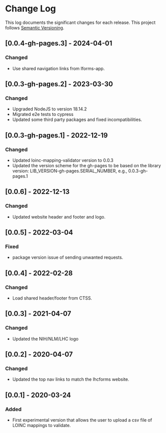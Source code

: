 # Change Log

This log documents the significant changes for each release.
This project follows [Semantic Versioning](http://semver.org/).

## [0.0.4-gh-pages.3] - 2024-04-01
### Changed
- Use shared navigation links from lforms-app.

## [0.0.3-gh-pages.2] - 2023-03-30
### Changed
- Upgraded NodeJS to version 18.14.2
- Migrated e2e tests to cypress
- Updated some third party packages and fixed incompatibilities.

## [0.0.3-gh-pages.1] - 2022-12-19
### Changed
 - Updated loinc-mapping-validator version to 0.0.3
 - Updated the version scheme for the gh-pages to be based on the library version:
   LIB_VERSION-gh-pages.SERIAL_NUMBER, e.g., 0.0.3-gh-pages.1

## [0.0.6] - 2022-12-13
### Changed
 - Updated website header and footer and logo.

## [0.0.5] - 2022-03-04
### Fixed
- package version issue of sending unwanted requests.

## [0.0.4] - 2022-02-28
### Changed
- Load shared header/footer from CTSS.

## [0.0.3] - 2021-04-07
### Changed
- Updated the NIH/NLM/LHC logo

## [0.0.2] - 2020-04-07
### Changed
- Updated the top nav links to match the lhcforms website.

## [0.0.1] - 2020-03-24
### Added
- First experimental version that allows the user to upload a csv file of LOINC
  mappings to validate.
